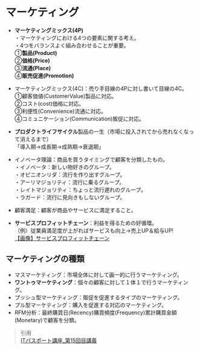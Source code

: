 # マーケティング  
* **マーケティングミックス(4P)**  
・マーケティングにおける4つの要素に関する考え。  
・4つをバランスよく組み合わせることが重要。  
①**製品(Product)**  
②**価格(Price)**  
③**流通(Place)**  
④**販売促進(Promotion)**  
* マーケティングミックス(4C)：売り手目線の4Pに対し書いて目線の4C。  
①顧客価値(CustomerValue)製品に対応。  
②コスト(cost)価格に対応。  
③利便性(Convenience)流通に対応。  
④コミュニケーション(Communication)販促に対応。  

* **プロダクトライフサイクル**製品の一生（市場に投入されてから売れなくなって消えるまで）  
「導入期→成長期→成熟期→衰退期」  
* イノベータ理論：商品を買うタイミングで顧客を分類したもの。  
・イノベータ：新しい物好きのグループ。  
・オピニオンリダ：流行を作り出すグループ。  
・アーリマジョリティ：流行に乗るグループ。  
・レイトマジョリティ：ちょっと流行遅れのグループ。  
・ラガード：流行に見向きもしないグループ。  

* 顧客満足：顧客が商品やサービスに満足すること。  
* **サービスプロフィットチェーン**：利益を得るための好循環。  
（例）従業員満足度が上がればサービスも向上→売上UP＆給与UP!  
[【画像】サービスプロフィットチェーン](https://gyazo.com/df532e3f07f4a15bbeb9c4a664ab486c)  

## マーケティングの種類
* マスマーケティング：市場全体に対して画一的に行うマーケティング。
* **ワントゥマーケティング**：個々の顧客に対して１体１で行うマーケティング。
* プッシュ型マーケティング：販促を促進するタイプのマーケティング。
* プル型マーケティング：購入を促進する対応のマーケティング。
* RFM分析：最終購買日(Recency)購買頻度(Frequency)累計購買金額(Monetary)で顧客を分類。

> 引用  
[ITパスポート講座_第15回目講義](https://www.youtube.com/watch?v=frDPkuwOTGo&list=PLC9xywNMIf9jgTizhye6GyPjZcuPZ9ou5&index=16)   

